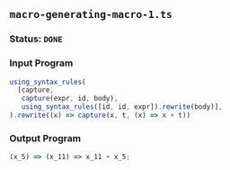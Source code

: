 ## `macro-generating-macro-1.ts`

### Status: `DONE`

### Input Program

```typescript
using_syntax_rules(
  [capture,
   capture(expr, id, body), 
   using_syntax_rules([id, id, expr]).rewrite(body)],
).rewrite((x) => capture(x, t, (x) => x + t))
```

### Output Program

```typescript
(x_5) => (x_11) => x_11 + x_5;
```

